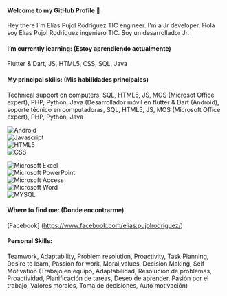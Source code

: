 #### Welcome to my GitHub Profile 👋

Hey there I´m Elías Pujol Rodríguez TIC engineer. I'm a Jr developer. 
Hola soy Elías Pujol Rodríguez ingeniero TIC. Soy un desarrollador Jr.

#### I’m currently learning: (Estoy aprendiendo actualmente)
Flutter & Dart, JS, HTML5, CSS, SQL, Java

#### My principal skills: (Mis habilidades principales)
Technical support on computers, SQL, HTML5, JS, MOS (Microsot Office expert), PHP, Python, Java
(Desarrollador móvil en flutter & Dart (Android), soporte técnico en computadoras, SQL, HTML5, JS, MOS (Microsoft Office expert), PHP, Python, Java

![Android](https://img.shields.io/badge/Android-3DDC84?style=for-the-badge&logo=android&logoColor=white&labelColor=101010)</br>
![Javascript](https://img.shields.io/badge/JavaScript-F7DF1E?style=for-the-badge&logo=javascript&logoColor=black)</br>
![HTML5](https://img.shields.io/badge/HTML5-E34F26?style=for-the-badge&logo=html5&logoColor=white)</br>
![CSS](https://img.shields.io/badge/CSS-239120?&style=for-the-badge&logo=css3&logoColor=white)</br>

![Microsoft Excel](https://img.shields.io/badge/Microsoft_Excel-217346?style=for-the-badge&logo=microsoft-excel&logoColor=white)</br>
![Microsoft PowerPoint](https://img.shields.io/badge/Microsoft_PowerPoint-B7472A?style=for-the-badge&logo=microsoft-powerpoint&logoColor=white)</br>
![Microsoft Access](https://img.shields.io/badge/Microsoft_Access-A4373A?style=for-the-badge&logo=microsoft-access&logoColor=white)</br>
![Microsoft Word](https://img.shields.io/badge/Microsoft_Word-2B579A?style=for-the-badge&logo=microsoft-word&logoColor=white)</br>
![MYSQL](https://img.shields.io/badge/MySQL-00000F?style=for-the-badge&logo=mysql&logoColor=white)</br>

 

#### Where to find me: (Donde encontrarme)
[Facebook] (https://www.facebook.com/elias.pujolrodriguez/)

#### Personal Skills:
Teamwork, Adaptability, Problem resolution, Proactivity, Task Planning, Desire to learn, Passion for work, Moral values, Decision Making, Self Motivation
(Trabajo en equipo, Adaptabilidad, Resolución de problemas, Proactividad, Planificación de tareas, Deseo de aprender, Pasión por el trabajo, Valores morales, Toma de decisiones, Auto motivación)

